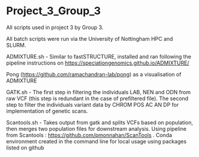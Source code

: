 # Project_3_Group_3

All scripts used in project 3 by Group 3.

All batch scripts were run via the University of Nottingham HPC and SLURM.

ADMIXTURE.sh - 
Similar to fastSTRUCTURE, installed and ran following the pipeline instructions on https://speciationgenomics.github.io/ADMIXTURE/

Pong (https://github.com/ramachandran-lab/pong) as a visualisation of ADMIXTURE

GATK.sh -
The first step in filtering the individuals LAB, NEN and ODN from raw VCF (this step is redundant in the case of prefiltered file). The second step to filter the individuals variant data by CHROM POS AC AN DP for implementation of genetic scans.

Scantools.sh - 
Takes output from gatk and splits VCFs based on population, then merges two population files for downstream analysis. 
Using pipeline from Scantools : https://github.com/pmonnahan/ScanTools .
Conda environment created in the command line for local usage using packages listed on github
